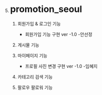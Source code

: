 
5. # promotion_seoul

   1. 회원가입 & 로그인 기능

      + 회원가입 기능 구현 ver -1.0 -안선정

   2. 게시물 기능

      

   3. 마이페이지 기능

      + 프로필 사진 변경 구현 ver -1.0 -임혜지

   4. 카테고리 검색 기능

      

   5. 팔로우 팔로워 기능

